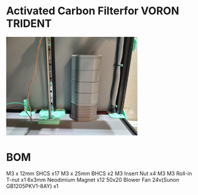 # Activated Carbon Filterfor VORON TRIDENT

<img src="img/pic1.jpg" width="70%">

# BOM
M3 x 12mm SHCS x17
M3 x 25mm BHCS x2
M3 Insert Nut x4
M3 M3 Roll-in T-nut x1
6x3mm Neodimium Magnet x12
50x20 Blower Fan 24v(Sunon GB1205PKV1-8AY) x1

